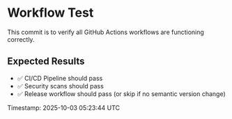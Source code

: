# Workflow Test

This commit is to verify all GitHub Actions workflows are functioning correctly.

## Expected Results
- ✅ CI/CD Pipeline should pass
- ✅ Security scans should pass
- ✅ Release workflow should pass (or skip if no semantic version change)

Timestamp: 2025-10-03 05:23:44 UTC

